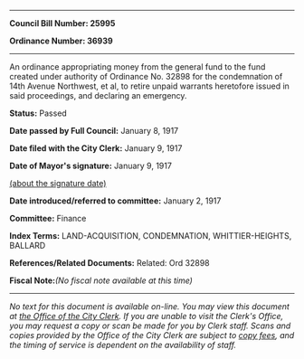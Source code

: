 

********

**Council Bill Number: 25995**
   
**Ordinance Number: 36939**
********

 An ordinance appropriating money from the general fund to the fund created under authority of Ordinance No. 32898 for the condemnation of 14th Avenue Northwest, et al, to retire unpaid warrants heretofore issued in said proceedings, and declaring an emergency.

**Status:** Passed
   
**Date passed by Full Council:** January 8, 1917
   
**Date filed with the City Clerk:** January 9, 1917
   
**Date of Mayor's signature:** January 9, 1917
   
[(about the signature date)](/~public/approvaldate.htm)
   
   
   
**Date introduced/referred to committee:** January 2, 1917
   
**Committee:** Finance
   
   
**Index Terms:** LAND-ACQUISITION, CONDEMNATION, WHITTIER-HEIGHTS, BALLARD

**References/Related Documents:** Related: Ord 32898

**Fiscal Note:**_(No fiscal note available at this time)_
********

_No text for this document is available on-line. You may view this document at [the Office of the City Clerk](http://www.seattle.gov/leg/clerk/contactUs.htm). If you are unable to visit the Clerk's Office, you may request a copy or scan be made for you by Clerk staff. Scans and copies provided by the Office of the City Clerk are subject to [copy fees](http://clerk.seattle.gov/~public/clerkfees.htm), and the timing of service is dependent on the availability of staff._

